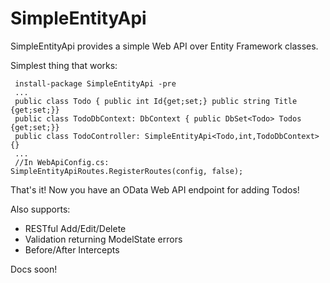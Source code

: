 SimpleEntityApi
===============

SimpleEntityApi provides a simple Web API over Entity Framework classes.

Simplest thing that works:

     install-package SimpleEntityApi -pre
     ...
     public class Todo { public int Id{get;set;} public string Title {get;set;}}
     public class TodoDbContext: DbContext { public DbSet<Todo> Todos {get;set;}}
     public class TodoController: SimpleEntityApi<Todo,int,TodoDbContext>{}
     ...
     //In WebApiConfig.cs:
    SimpleEntityApiRoutes.RegisterRoutes(config, false);

That's it!  Now you have an OData Web API endpoint for adding Todos!

Also supports:

* RESTful Add/Edit/Delete
* Validation returning ModelState errors
* Before/After Intercepts

Docs soon!
